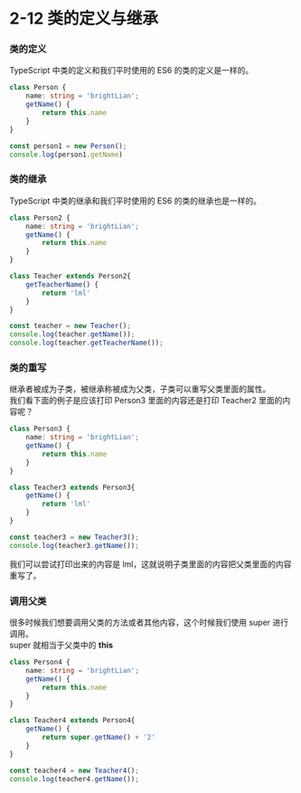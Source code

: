 # 2-12 类的定义与继承
### 类的定义
TypeScript 中类的定义和我们平时使用的 ES6 的类的定义是一样的。
```typescript
class Person {
    name: string = 'brightLian';
    getName() {
        return this.name
    }
}

const person1 = new Person();
console.log(person1.getName)
```

### 类的继承
TypeScript 中类的继承和我们平时使用的 ES6 的类的继承也是一样的。
```typescript
class Person2 {
    name: string = 'brightLian';
    getName() {
        return this.name
    }
}

class Teacher extends Person2{
  	getTeacherName() {
  	    return 'lml'
  	}
}

const teacher = new Teacher();
console.log(teacher.getName());
console.log(teacher.getTeacherName());
```

### 类的重写
继承者被成为子类，被继承称被成为父类，子类可以重写父类里面的属性。   
我们看下面的例子是应该打印 Person3 里面的内容还是打印 Teacher2 里面的内容呢？
```typescript
class Person3 {
    name: string = 'brightLian';
    getName() {
        return this.name
    }
}

class Teacher3 extends Person3{
  	getName() {
  	    return 'lml'
  	}
}

const teacher3 = new Teacher3();
console.log(teacher3.getName());
```
我们可以尝试打印出来的内容是 lml，这就说明子类里面的内容把父类里面的内容重写了。

### 调用父类
很多时候我们想要调用父类的方法或者其他内容，这个时候我们使用 super 进行调用。    
super 就相当于父类中的 **this**
```typescript
class Person4 {
    name: string = 'brightLian';
    getName() {
        return this.name
    }
}

class Teacher4 extends Person4{
  	getName() {
  	    return super.getName() + '2'
  	}
}

const teacher4 = new Teacher4();
console.log(teacher4.getName());
```